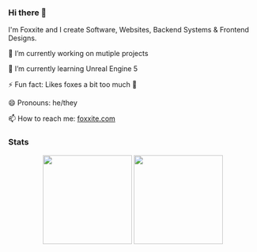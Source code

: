 ### Hi there 👋

I'm Foxxite and I create Software, Websites, Backend Systems & Frontend Designs. 

🔭 I’m currently working on mutiple projects  

🌱 I’m currently learning Unreal Engine 5  

⚡ Fun fact: Likes foxes a bit too much 🦊   

😄 Pronouns: he/they  

📫 How to reach me: [foxxite.com](https://foxxite.com)

### Stats
<div align="center">
  <img height="180em" src="https://github-readme-stats.vercel.app/api?username=Foxxite&count_private=true&show_icons=true&theme=dark" />
  <img height="180em" src="https://github-readme-stats.vercel.app/api/top-langs/?username=Foxxite&theme=dark&layout=compact&langs_count=6" />
</div>


<!--
**Foxxite/Foxxite** is a ✨ _special_ ✨ repository because its `README.md` (this file) appears on your GitHub profile.

Here are some ideas to get you started:

- 🔭 I’m currently working on ...
- 🌱 I’m currently learning ...
- 👯 I’m looking to collaborate on ...
- 🤔 I’m looking for help with ...
- 💬 Ask me about ...
- 📫 How to reach me: ...
- 😄 Pronouns: ...
- ⚡ Fun fact: ...
-->
